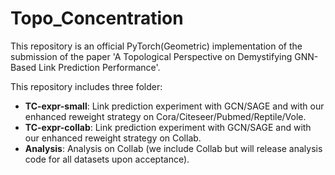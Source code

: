 # Topo_Concentration
This repository is an official PyTorch(Geometric) implementation of the submission of the paper 'A Topological Perspective on Demystifying GNN-Based Link Prediction Performance'.

This repository includes three folder:
- **TC-expr-small**: Link prediction experiment with GCN/SAGE and with our enhanced reweight strategy on Cora/Citeseer/Pubmed/Reptile/Vole.
- **TC-expr-collab**: Link prediction experiment with GCN/SAGE and with our enhanced reweight strategy on Collab.
- **Analysis**: Analysis on Collab (we include Collab but will release analysis code for all datasets upon acceptance).

